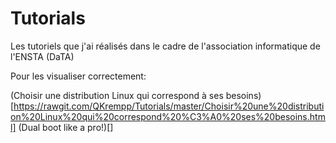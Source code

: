 # Tutorials
Les tutoriels que j'ai réalisés dans le cadre de l'association informatique de l'ENSTA (DaTA)

Pour les visualiser correctement:

(Choisir une distribution Linux qui correspond à ses besoins)[https://rawgit.com/QKrempp/Tutorials/master/Choisir%20une%20distribution%20Linux%20qui%20correspond%20%C3%A0%20ses%20besoins.html]
(Dual boot like a pro!)[]
